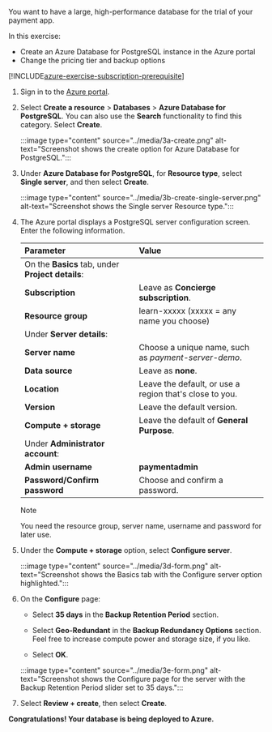 You want to have a large, high-performance database for the trial of your payment app.

In this exercise:

- Create an Azure Database for PostgreSQL instance in the Azure portal
- Change the pricing tier and backup options

[!INCLUDE[azure-exercise-subscription-prerequisite](../../../includes/azure-exercise-subscription-prerequisite.md)]

1. Sign in to the [Azure portal](https://portal.azure.com).

1. Select **Create a resource** > **Databases** > **Azure Database for PostgreSQL**. You can also use the **Search** functionality to find this category. Select **Create**.

    :::image type="content" source="../media/3a-create.png" alt-text="Screenshot shows the create option for Azure Database for PostgreSQL.":::

1. Under **Azure Database for PostgreSQL**, for **Resource type**, select **Single server**, and then select **Create**.

    :::image type="content" source="../media/3b-create-single-server.png" alt-text="Screenshot shows the Single server Resource type.":::

1. The Azure portal displays a PostgreSQL server configuration screen. Enter the following information.

    | Parameter | Value |
    |:----------|:------|
    | On the **Basics** tab, under **Project details**: |
    | **Subscription**   | Leave as **Concierge subscription**. |
    | **Resource group** | learn-xxxxx (xxxxx = any name you choose) |
    | Under **Server details**:                                                       |
    | **Server name**       | Choose a unique name, such as *payment-server-demo*.    |
    | **Data source**       | Leave as **none**.                                      |
    | **Location**          | Leave the default, or use a region that's close to you. |
    | **Version**           | Leave the default version.                              |
    | **Compute + storage** |  Leave the default of **General Purpose**.              |
    | Under **Administrator account**:                                |
    | **Admin username**            | **paymentadmin**                |
    | **Password/Confirm password** |  Choose and confirm a password. |

    > [!NOTE]
    > You need the resource group, server name, username and password for later use.

1. Under the **Compute + storage** option, select **Configure server**.

    :::image type="content" source="../media/3d-form.png" alt-text="Screenshot shows the Basics tab with the Configure server option highlighted.":::

1. On the **Configure** page:

   - Select **35 days** in the **Backup Retention Period** section.

   - Select **Geo-Redundant** in the **Backup Redundancy Options** section. Feel free to increase compute power and storage size, if you like.

   - Select **OK**.

    :::image type="content" source="../media/3e-form.png" alt-text="Screenshot shows the Configure page for the server with the Backup Retention Period slider set to 35 days.":::

1. Select **Review + create**, then select **Create**.

**Congratulations! Your database is being deployed to Azure.**
